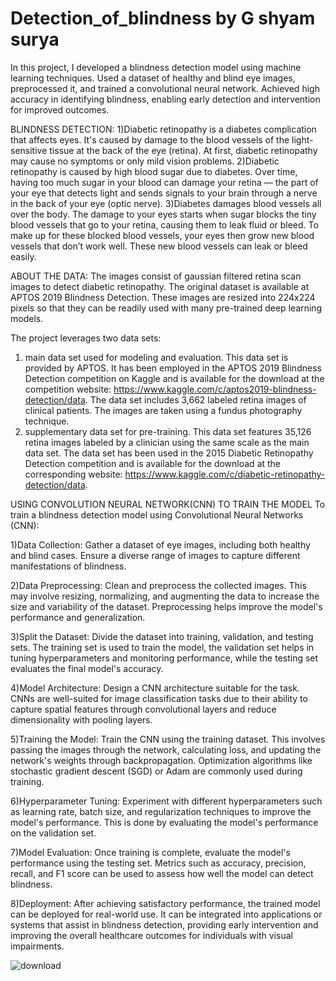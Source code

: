 # Detection_of_blindness by G shyam surya
 In this project, I developed a blindness detection model using machine learning techniques. Used a dataset of healthy and blind eye images, preprocessed it, and trained a convolutional neural network. Achieved high accuracy in identifying blindness, enabling early detection and intervention for improved outcomes.


BLINDNESS DETECTION:
1)Diabetic retinopathy is a diabetes complication that affects eyes. It's caused by damage to the blood vessels of the light-sensitive tissue at the back of the eye (retina). At first, diabetic retinopathy may cause no symptoms or only mild vision problems.
2)Diabetic retinopathy is caused by high blood sugar due to diabetes. Over time, having too much sugar in your blood can damage your retina — the part of your eye that detects light and sends signals to your brain through a nerve in the back of your eye (optic nerve).
3)Diabetes damages blood vessels all over the body. The damage to your eyes starts when sugar blocks the tiny blood vessels that go to your retina, causing them to leak fluid or bleed. To make up for these blocked blood vessels, your eyes then grow new blood vessels that don’t work well. These new blood vessels can leak or bleed easily.



ABOUT THE DATA:
The images consist of gaussian filtered retina scan images to detect diabetic retinopathy. The original dataset is available at APTOS 2019 Blindness Detection. These images are resized into 224x224 pixels so that they can be readily used with many pre-trained deep learning models.

The project leverages two data sets:

1. main data set used for modeling and evaluation. This data set is provided by APTOS. It has been employed in the APTOS 2019 Blindness Detection competition on Kaggle and is available for the download at the competition website: https://www.kaggle.com/c/aptos2019-blindness-detection/data. The data set includes 3,662 labeled retina images of clinical patients. The images are taken using a fundus photography technique.
2. supplementary data set for pre-training. This data set features 35,126 retina images labeled by a clinician using the same scale as the main data set. The data set has been used in the 2015 Diabetic Retinopathy Detection competition and is available for the download at the corresponding website: https://www.kaggle.com/c/diabetic-retinopathy-detection/data.




USING CONVOLUTION NEURAL NETWORK(CNN) TO TRAIN THE MODEL
To train a blindness detection model using Convolutional Neural Networks (CNN):

1)Data Collection: Gather a dataset of eye images, including both healthy and blind cases. Ensure a diverse range of images to capture different manifestations of blindness.

2)Data Preprocessing: Clean and preprocess the collected images. This may involve resizing, normalizing, and augmenting the data to increase the size and variability of the dataset. Preprocessing helps improve the model's performance and generalization.

3)Split the Dataset: Divide the dataset into training, validation, and testing sets. The training set is used to train the model, the validation set helps in tuning hyperparameters and monitoring performance, while the testing set evaluates the final model's accuracy.

4)Model Architecture: Design a CNN architecture suitable for the task. CNNs are well-suited for image classification tasks due to their ability to capture spatial features through convolutional layers and reduce dimensionality with pooling layers.

5)Training the Model: Train the CNN using the training dataset. This involves passing the images through the network, calculating loss, and updating the network's weights through backpropagation. Optimization algorithms like stochastic gradient descent (SGD) or Adam are commonly used during training.

6)Hyperparameter Tuning: Experiment with different hyperparameters such as learning rate, batch size, and regularization techniques to improve the model's performance. This is done by evaluating the model's performance on the validation set.

7)Model Evaluation: Once training is complete, evaluate the model's performance using the testing set. Metrics such as accuracy, precision, recall, and F1 score can be used to assess how well the model can detect blindness.

8)Deployment: After achieving satisfactory performance, the trained model can be deployed for real-world use. It can be integrated into applications or systems that assist in blindness detection, providing early intervention and improving the overall healthcare outcomes for individuals with visual impairments.

![download](https://github.com/06RAVI06/BLINDNESS_DETECTION/assets/107626246/610dcb2f-13da-4b75-af64-57cac4102f97)

